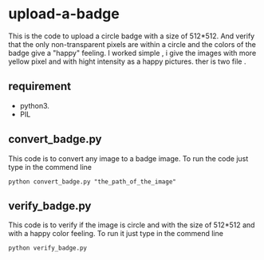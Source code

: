 # upload-a-badge

This is the code to upload a circle badge with a size of 512*512.
And verify that the only non-transparent pixels are within a circle and the colors of the badge give a "happy" feeling.
I worked simple , i give the images with more yellow pixel and with hight intensity as a happy pictures.
ther is two file .
## requirement 
- python3.
- PIL

## convert_badge.py
This code is to convert any image to a badge image.
To run the code just type in the commend line 
```
python convert_badge.py "the_path_of_the_image"
```
## verify_badge.py
This code is to verify if the image is circle and with the size of 512*512 and with a happy color feeling.
To run it just type in the commend line 
```
python verify_badge.py
```

